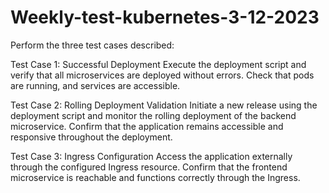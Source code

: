 # Weekly-test-kubernetes-3-12-2023

Perform the three test cases described:

Test Case 1: Successful Deployment
Execute the deployment script and verify that all microservices are deployed without errors. Check that pods are running, and services are accessible.

Test Case 2: Rolling Deployment Validation
Initiate a new release using the deployment script and monitor the rolling deployment of the backend microservice. Confirm that the application remains accessible and responsive throughout the deployment.

Test Case 3: Ingress Configuration
Access the application externally through the configured Ingress resource. Confirm that the frontend microservice is reachable and functions correctly through the Ingress.
